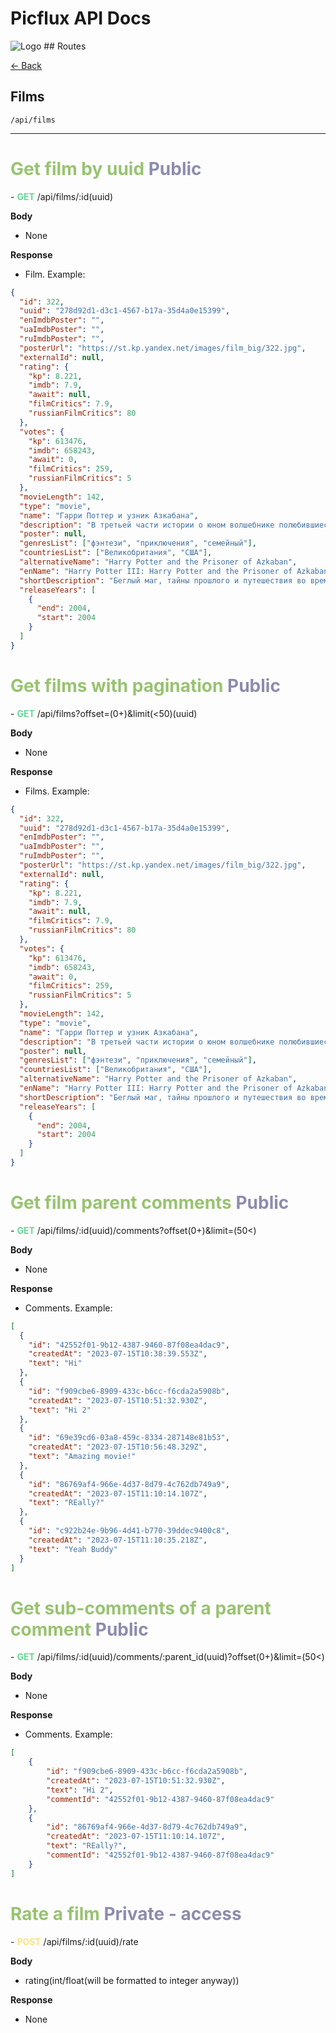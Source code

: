 # Picflux API Docs

<img src="https://i.ibb.co/0QJnfPx/Logo.jpg" alt="Logo" border="0"/>
## Routes

[← Back ](../README.md)

## Films

`/api/films`

---

<h1 style="color: #98c370; font-weight: bold">Get film by uuid <span style="color: #8c8caf;">Public</span></h1>
- <span style="color: #69d797; font-weight: bold">GET</span> /api/films/:id(uuid)

**Body**

- None

**Response**

- Film. Example:

```json
{
  "id": 322,
  "uuid": "278d92d1-d3c1-4567-b17a-35d4a0e15399",
  "enImdbPoster": "",
  "uaImdbPoster": "",
  "ruImdbPoster": "",
  "posterUrl": "https://st.kp.yandex.net/images/film_big/322.jpg",
  "externalId": null,
  "rating": {
    "kp": 8.221,
    "imdb": 7.9,
    "await": null,
    "filmCritics": 7.9,
    "russianFilmCritics": 80
  },
  "votes": {
    "kp": 613476,
    "imdb": 658243,
    "await": 0,
    "filmCritics": 259,
    "russianFilmCritics": 5
  },
  "movieLength": 142,
  "type": "movie",
  "name": "Гарри Поттер и узник Азкабана",
  "description": "В третьей части истории о юном волшебнике полюбившиеся всем герои — Гарри Поттер, Рон и Гермиона — возвращаются уже на третий курс школы чародейства и волшебства Хогвартс. На этот раз они должны раскрыть тайну узника, сбежавшего из зловещей тюрьмы Азкабан, чье пребывание на воле создает для Гарри смертельную опасность...",
  "poster": null,
  "genresList": ["фэнтези", "приключения", "семейный"],
  "countriesList": ["Великобритания", "США"],
  "alternativeName": "Harry Potter and the Prisoner of Azkaban",
  "enName": "Harry Potter III: Harry Potter and the Prisoner of Azkaban",
  "shortDescription": "Беглый маг, тайны прошлого и путешествия во времени. В третьей части поттерианы Альфонсо Куарон сгущает краски",
  "releaseYears": [
    {
      "end": 2004,
      "start": 2004
    }
  ]
}
```

<h1 style="color: #98c370; font-weight: bold">Get films with pagination <span style="color: #8c8caf;">Public</span></h1>
- <span style="color: #69d797; font-weight: bold">GET</span> /api/films?offset=(0+)&limit(<50)(uuid)

**Body**

- None

**Response**

- Films. Example:
```json
{
  "id": 322,
  "uuid": "278d92d1-d3c1-4567-b17a-35d4a0e15399",
  "enImdbPoster": "",
  "uaImdbPoster": "",
  "ruImdbPoster": "",
  "posterUrl": "https://st.kp.yandex.net/images/film_big/322.jpg",
  "externalId": null,
  "rating": {
    "kp": 8.221,
    "imdb": 7.9,
    "await": null,
    "filmCritics": 7.9,
    "russianFilmCritics": 80
  },
  "votes": {
    "kp": 613476,
    "imdb": 658243,
    "await": 0,
    "filmCritics": 259,
    "russianFilmCritics": 5
  },
  "movieLength": 142,
  "type": "movie",
  "name": "Гарри Поттер и узник Азкабана",
  "description": "В третьей части истории о юном волшебнике полюбившиеся всем герои — Гарри Поттер, Рон и Гермиона — возвращаются уже на третий курс школы чародейства и волшебства Хогвартс. На этот раз они должны раскрыть тайну узника, сбежавшего из зловещей тюрьмы Азкабан, чье пребывание на воле создает для Гарри смертельную опасность...",
  "poster": null,
  "genresList": ["фэнтези", "приключения", "семейный"],
  "countriesList": ["Великобритания", "США"],
  "alternativeName": "Harry Potter and the Prisoner of Azkaban",
  "enName": "Harry Potter III: Harry Potter and the Prisoner of Azkaban",
  "shortDescription": "Беглый маг, тайны прошлого и путешествия во времени. В третьей части поттерианы Альфонсо Куарон сгущает краски",
  "releaseYears": [
    {
      "end": 2004,
      "start": 2004
    }
  ]
}
```

<h1 style="color: #98c370; font-weight: bold">Get film parent comments <span style="color: #8c8caf;">Public</span></h1>
- <span style="color: #69d797; font-weight: bold">GET</span> /api/films/:id(uuid)/comments?offset(0+)&limit=(50<)

**Body**

- None

**Response**

- Comments. Example:

```json
[
  {
    "id": "42552f01-9b12-4387-9460-87f08ea4dac9",
    "createdAt": "2023-07-15T10:38:39.553Z",
    "text": "Hi"
  },
  {
    "id": "f909cbe6-8909-433c-b6cc-f6cda2a5908b",
    "createdAt": "2023-07-15T10:51:32.930Z",
    "text": "Hi 2"
  },
  {
    "id": "69e39cd6-03a8-459c-8334-287148e81b53",
    "createdAt": "2023-07-15T10:56:48.329Z",
    "text": "Amazing movie!"
  },
  {
    "id": "86769af4-966e-4d37-8d79-4c762db749a9",
    "createdAt": "2023-07-15T11:10:14.107Z",
    "text": "REally?"
  },
  {
    "id": "c922b24e-9b96-4d41-b770-39ddec9400c8",
    "createdAt": "2023-07-15T11:10:35.218Z",
    "text": "Yeah Buddy"
  }
]
```

<h1 style="color: #98c370; font-weight: bold">Get sub-comments of a parent comment <span style="color: #8c8caf;">Public</span></h1>
- <span style="color: #69d797; font-weight: bold">GET</span> /api/films/:id(uuid)/comments/:parent_id(uuid)?offset(0+)&limit=(50<)

**Body**

- None

**Response**

- Comments. Example:

```json
[
    {
        "id": "f909cbe6-8909-433c-b6cc-f6cda2a5908b",
        "createdAt": "2023-07-15T10:51:32.930Z",
        "text": "Hi 2",
        "commentId": "42552f01-9b12-4387-9460-87f08ea4dac9"
    },
    {
        "id": "86769af4-966e-4d37-8d79-4c762db749a9",
        "createdAt": "2023-07-15T11:10:14.107Z",
        "text": "REally?",
        "commentId": "42552f01-9b12-4387-9460-87f08ea4dac9"
    }
]
```


<h1 style="color: #98c370; font-weight: bold">Rate a film <span style="color: #8c8caf;">Private - access</span></h1>
- <span style="color: #fde27d; font-weight: bold">POST</span> /api/films/:id(uuid)/rate

**Body**
- rating(int/float(will be formatted to integer anyway))

**Response**
- None